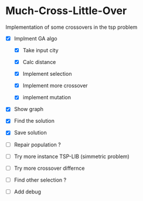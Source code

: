 # Much-Cross-Little-Over

Implementation of some crossovers in the tsp problem

- [x] Implment GA algo

  - [x] Take input city

  - [x] Calc distance

  - [x] Implement selection

  - [x] Implement more crossover

  - [x] implement mutation

- [x] Show graph

- [x] Find the solution

- [x] Save solution

- [ ] Repair population ?

- [ ] Try more instance TSP-LIB (simmetric problem)

- [ ] Try more crossover differnce

- [ ] Find other selection ?

- [ ] Add debug

